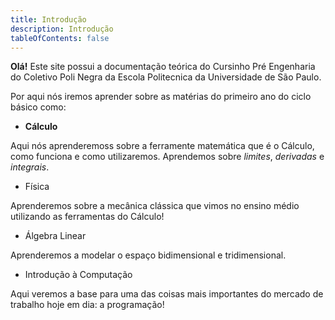 ```yaml
---
title: Introdução
description: Introdução
tableOfContents: false
---
```


<head>
  <link rel="stylesheet" href="https://cdn.jsdelivr.net/npm/katex@0.15.1/dist/katex.css" integrity="sha384-WsHMgfkABRyG494OmuiNmkAOk8nhO1qE+Y6wns6v+EoNoTNxrWxYpl5ZYWFOLPCM" crossorigin="anonymous">
</head>

**Olá!** Este site possui a documentação teórica do Cursinho Pré Engenharia do Coletivo Poli Negra da Escola Politecnica da Universidade de São Paulo.

Por aqui nós iremos aprender sobre as matérias do primeiro ano do ciclo básico como:

- **Cálculo**

Aqui nós aprenderemoss sobre a ferramente matemática que é o Cálculo, como funciona e como utilizaremos. Aprendemos sobre *limites*, *derivadas* e *integrais*.

- Física

Aprenderemos sobre a mecânica clássica que vimos no ensino médio utilizando as ferramentas do Cálculo!

- Álgebra Linear

Aprenderemos a modelar o espaço bidimensional e tridimensional.

- Introdução à Computação

Aqui veremos a base para uma das coisas mais importantes do mercado de trabalho hoje em dia: a programação!
